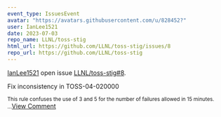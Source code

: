 ```yaml
---
event_type: IssuesEvent
avatar: "https://avatars.githubusercontent.com/u/828452?"
user: IanLee1521
date: 2023-07-03
repo_name: LLNL/toss-stig
html_url: https://github.com/LLNL/toss-stig/issues/8
repo_url: https://github.com/LLNL/toss-stig
---
```


<a href='https://github.com/IanLee1521' target='_blank'>IanLee1521</a> open issue <a href='https://github.com/LLNL/toss-stig/issues/8' target='_blank'>LLNL/toss-stig#8</a>.

<p>Fix inconsistency in TOSS-04-020000</p><small>This rule confuses the use of 3 and 5 for the number of failures allowed in 15 minutes....</small><a href='https://github.com/LLNL/toss-stig/issues/8' target='_blank'>View Comment</a>